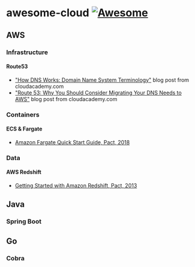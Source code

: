 # awesome-cloud [![Awesome](https://cdn.rawgit.com/sindresorhus/awesome/d7305f38d29fed78fa85652e3a63e154dd8e8829/media/badge.svg)](https://github.com/sindresorhus/awesome)

## AWS

### Infrastructure

#### Route53

- ["How DNS Works: Domain Name System Terminology"](https://cloudacademy.com/how-dns-works/) blog post from cloudacademy.com
- ["Route 53: Why You Should Consider Migrating Your DNS Needs to AWS"](https://cloudacademy.com/blog/route53-dns-migration/) blog post from cloudacademy.com

### Containers

#### ECS & Fargate

- [Amazon Fargate Quick Start Guide, Pact, 2018](https://www.amazon.com/Amazon-Fargate-Quick-Start-Guide-ebook/dp/B07FY8VFGL)

### Data

#### AWS Redshift

- [Getting Started with Amazon Redshift, Pact, 2013](https://www.packtpub.com/big-data-and-business-intelligence/getting-started-amazon-redshift)

## Java

### Spring Boot

## Go

### Cobra

